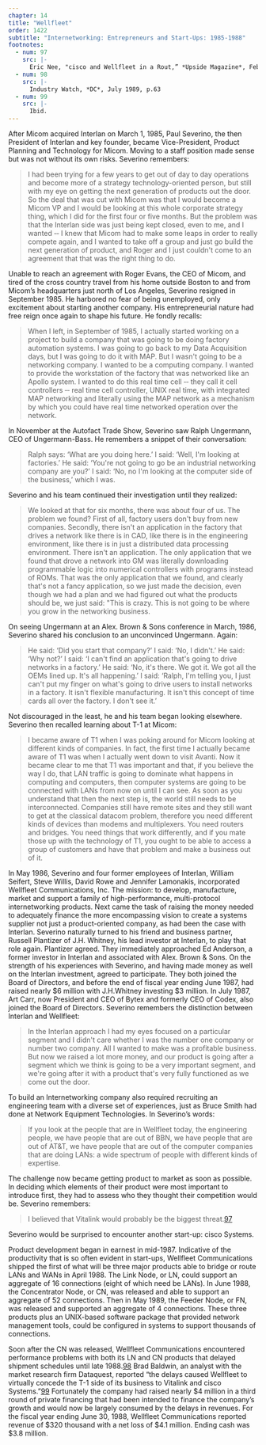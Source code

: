 ```yaml
---
chapter: 14
title: "Wellfleet"
order: 1422
subtitle: "Internetworking: Entrepreneurs and Start-Ups: 1985-1988"
footnotes:
  - num: 97
    src: |-
      Eric Nee, "cisco and Wellfleet in a Rout,” *Upside Magazine*, Feb./Mar. 1991, p. 46
  - num: 98
    src: |-
      Industry Watch, *DC*, July 1989, p.63
  - num: 99
    src: |-
      Ibid.
---
```


After Micom acquired Interlan on March 1, 1985, Paul Severino, the then President of Interlan and key founder, became Vice-President, Product Planning and Technology for Micom. Moving to a staff position made sense but was not without its own risks. Severino remembers:

>I had been trying for a few years to get out of day to day operations and become more of a strategy technology-oriented person, but still with my eye on getting the next generation of products out the door. So the deal that was cut with Micom was that I would become a Micom VP and I would be looking at this whole corporate strategy thing, which I did for the first four or five months. But the problem was that the Interlan side was just being kept closed, even to me, and I wanted ‑‑ I knew that Micom had to make some leaps in order to really compete again, and I wanted to take off a group and just go build the next generation of product, and Roger and I just couldn't come to an agreement that that was the right thing to do.

Unable to reach an agreement with Roger Evans, the CEO of Micom, and tired of the cross country travel from his home outside Boston to and from Micom’s headquarters just north of Los Angeles, Severino resigned in September 1985. He harbored no fear of being unemployed, only excitement about starting another company. His entrepreneurial nature had free reign once again to shape his future. He fondly recalls:

>When I left, in September of 1985, I actually started working on a project to build a company that was going to be doing factory automation systems. I was going to go back to my Data Acquisition days, but I was going to do it with MAP. But I wasn't going to be a networking company. I wanted to be a computing company. I wanted to provide the workstation of the factory that was networked like an Apollo system. I wanted to do this real time cell ‑‑ they call it cell controllers ‑‑ real time cell controller, UNIX real time, with integrated MAP networking and literally using the MAP network as a mechanism by which you could have real time networked operation over the network.

In November at the Autofact Trade Show, Severino saw Ralph Ungermann, CEO of Ungermann-Bass. He remembers a snippet of their conversation:

>Ralph says: ‘What are you doing here.’ I said: ‘Well, I'm looking at factories.’ He said: ‘You're not going to go be an industrial networking company are you?’ I said: ‘No, no I'm looking at the computer side of the business,’ which I was.

Severino and his team continued their investigation until they realized:

>We looked at that for six months, there was about four of us. The problem we found? First of all, factory users don't buy from new companies. Secondly, there isn't an application in the factory that drives a network like there is in CAD, like there is in the engineering environment, like there is in just a distributed data processing environment. There isn't an application. The only application that we found that drove a network into GM was literally downloading programmable logic into numerical controllers with programs instead of ROMs. That was the only application that we found, and clearly that's not a fancy application, so we just made the decision, even though we had a plan and we had figured out what the products should be, we just said: "This is crazy. This is not going to be where you grow in the networking business.

On seeing Ungermann at an Alex. Brown & Sons conference in March, 1986, Severino shared his conclusion to an unconvinced Ungermann. Again:

>He said: ‘Did you start that company?’ I said: ‘No, I didn't.’ He said: ‘Why not?’ I said: ‘I can't find an application that's going to drive networks in a factory.’ He said: ‘No, it's there. We got it. We got all the OEMs lined up. It's all happening.’ I said: ‘Ralph, I'm telling you, I just can't put my finger on what's going to drive users to install networks in a factory. It isn't flexible manufacturing. It isn't this concept of time cards all over the factory. I don't see it.’

Not discouraged in the least, he and his team began looking elsewhere. Severino then recalled learning about T-1 at Micom:

>I became aware of T1 when I was poking around for Micom looking at different kinds of companies. In fact, the first time I actually became aware of T1 was when I actually went down to visit Avanti. Now it became clear to me that T1 was important and that, if you believe the way I do, that LAN traffic is going to dominate what happens in computing and computers, then computer systems are going to be connected with LANs from now on until I can see. As soon as you understand that then the next step is, the world still needs to be interconnected. Companies still have remote sites and they still want to get at the classical datacom problem, therefore you need different kinds of devices than modems and multiplexers. You need routers and bridges. You need things that work differently, and if you mate those up with the technology of T1, you ought to be able to access a group of customers and have that problem and make a business out of it.

In May 1986, Severino and four former employees of Interlan, William Seifert, Steve Willis, David Rowe and Jennifer Lamonakis, incorporated Wellfleet Communications, Inc. The mission: to develop, manufacture, market and support a family of high-performance, multi-protocol internetworking products. Next came the task of raising the money needed to adequately finance the more encompassing vision to create a systems supplier not just a product-oriented company, as had been the case with Interlan. Severino naturally turned to his friend and business partner, Russell Plantizer of J.H. Whitney, his lead investor at Interlan, to play that role again. Plantizer agreed. They immediately approached Ed Anderson, a former investor in Interlan and associated with Alex. Brown & Sons. On the strength of his experiences with Severino, and having made money as well on the Interlan investment, agreed to participate. They both joined the Board of Directors, and before the end of fiscal year ending June 1987, had raised nearly $6 million with J.H.Whitney investing $3 million. In July 1987, Art Carr, now President and CEO of Bytex and formerly CEO of Codex, also joined the Board of Directors. Severino remembers the distinction between Interlan and Wellfleet:

>In the Interlan approach I had my eyes focused on a particular segment and I didn't care whether I was the number one company or number two company. All I wanted to make was a profitable business. But now we raised a lot more money, and our product is going after a segment which we think is going to be a very important segment, and we're going after it with a product that's very fully functioned as we come out the door.

To build an Internetworking company also required recruiting an engineering team with a diverse set of experiences, just as Bruce Smith had done at Network Equipment Technologies. In Severino’s words:

>If you look at the people that are in Wellfleet today, the engineering people, we have people that are out of BBN, we have people that are out of AT&T, we have people that are out of the computer companies that are doing LANs: a wide spectrum of people with different kinds of expertise.

The challenge now became getting product to market as soon as possible. In deciding which elements of their product were most important to introduce first, they had to assess who they thought their competition would be. Severino remembers:

>I believed that Vitalink would probably be the biggest threat.<a name="fnloc97" href="#fn97">97</a>

Severino would be surprised to encounter another start-up: cisco Systems.

Product development began in earnest in mid-1987. Indicative of the productivity that is so often evident in start-ups, Wellfleet Communications shipped the first of what will be three major products able to bridge or route LANs and WANs in April 1988. The Link Node, or LN, could support an aggregate of 16 connections (eight of which need be LANs). In June 1988, the Concentrator Node, or CN, was released and able to support an aggregate of 52 connections. Then in May 1989, the Feeder Node, or FN, was released and supported an aggregate of 4 connections. These three products plus an UNIX-based software package that provided network management tools, could be configured in systems to support thousands of connections.

Soon after the CN was released, Wellfleet Communications encountered performance problems with both its LN and CN products that delayed shipment schedules until late 1988.<a name="fnloc98" href="#fn98">98</a>  Brad Baldwin, an analyst with the market research firm Dataquest, reported “the delays caused Wellfleet to virtually concede the T-1 side of its business to Vitalink and cisco Systems.”<a name="fnloc99" href="#fn99">99</a> Fortunately the company had raised nearly $4 million in a third round of private financing that had been intended to finance the company’s growth and would now be largely consumed by the delays in revenues. For the fiscal year ending June 30, 1988, Wellfleet Communications reported revenue of $320 thousand with a net loss of $4.1 million. Ending cash was $3.8 million.
